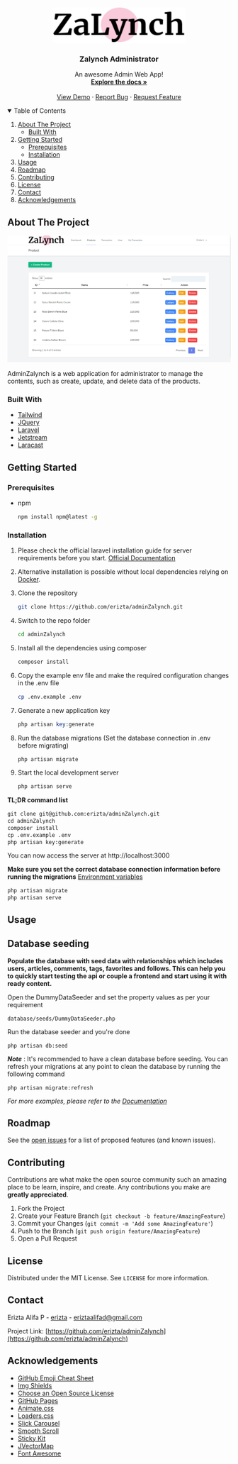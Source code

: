 <!-- PROJECT LOGO -->
<br />
<p align="center">
  <a href="https://github.com/erizta/adminZalynch">
    <img src="logo.png" alt="Logo" width="300" height="80">
  </a>

  <h3 align="center">Zalynch Administrator</h3>

  <p align="center">
    An awesome Admin Web App!
    <br />
    <a href="https://github.com/erizta/adminZalynch"><strong>Explore the docs »</strong></a>
    <br />
    <br />
    <a href="https://github.com/erizta/adminZalynch">View Demo</a>
    ·
    <a href="https://github.com/erizta/adminZalynch/issues">Report Bug</a>
    ·
    <a href="https://github.com/erizta/adminZalynch/issues">Request Feature</a>
  </p>
</p>

<!-- TABLE OF CONTENTS -->
<details open="open">
  <summary>Table of Contents</summary>
  <ol>
    <li>
      <a href="#about-the-project">About The Project</a>
      <ul>
        <li><a href="#built-with">Built With</a></li>
      </ul>
    </li>
    <li>
      <a href="#getting-started">Getting Started</a>
      <ul>
        <li><a href="#prerequisites">Prerequisites</a></li>
        <li><a href="#installation">Installation</a></li>
      </ul>
    </li>
    <li><a href="#usage">Usage</a></li>
    <li><a href="#roadmap">Roadmap</a></li>
    <li><a href="#contributing">Contributing</a></li>
    <li><a href="#license">License</a></li>
    <li><a href="#contact">Contact</a></li>
    <li><a href="#acknowledgements">Acknowledgements</a></li>
  </ol>
</details>

<!-- ABOUT THE PROJECT -->

## About The Project

![Zalynch Admin][product-screenshot]

AdminZalynch is a web application for administrator to manage the contents, such as create, update, and delete data of the products.

### Built With

-   [Tailwind](https://tailwindcss.com)
-   [JQuery](https://jquery.com)
-   [Laravel](https://laravel.com)
-   [Jetstream](https://jetstream.laravel.com)
-   [Laracast](https://laracasts.com)

<!-- GETTING STARTED -->

## Getting Started

### Prerequisites

-   npm
    ```sh
    npm install npm@latest -g
    ```

### Installation

1. Please check the official laravel installation guide for server requirements before you start. [Official Documentation](https://laravel.com/docs/5.4/installation#installation)

2. Alternative installation is possible without local dependencies relying on [Docker](#docker).
3. Clone the repository
    ```sh
    git clone https://github.com/erizta/adminZalynch.git
    ```
4. Switch to the repo folder
    ```sh
    cd adminZalynch
    ```
5. Install all the dependencies using composer
    ```php
    composer install
    ```
6. Copy the example env file and make the required configuration changes in the .env file
    ```sh
    cp .env.example .env
    ```
7. Generate a new application key
    ```php
    php artisan key:generate
    ```
8. Run the database migrations (Set the database connection in .env before migrating)
    ```php
    php artisan migrate
    ```
9. Start the local development server
    ```php
    php artisan serve
    ```
**TL;DR command list**

    git clone git@github.com:erizta/adminZalynch.git
    cd adminZalynch
    composer install
    cp .env.example .env
    php artisan key:generate
You can now access the server at http://localhost:3000

**Make sure you set the correct database connection information before running the migrations** [Environment variables](#environment-variables)

    php artisan migrate
    php artisan serve

<!-- USAGE EXAMPLES -->

## Usage

## Database seeding

**Populate the database with seed data with relationships which includes users, articles, comments, tags, favorites and follows. This can help you to quickly start testing the api or couple a frontend and start using it with ready content.**

Open the DummyDataSeeder and set the property values as per your requirement

    database/seeds/DummyDataSeeder.php

Run the database seeder and you're done

    php artisan db:seed

***Note*** : It's recommended to have a clean database before seeding. You can refresh your migrations at any point to clean the database by running the following command

    php artisan migrate:refresh

_For more examples, please refer to the [Documentation](https://example.com)_

<!-- ROADMAP -->

## Roadmap

See the [open issues](https://github.com/erizta/Best-README-Template/issues) for a list of proposed features (and known issues).

<!-- CONTRIBUTING -->

## Contributing

Contributions are what make the open source community such an amazing place to be learn, inspire, and create. Any contributions you make are **greatly appreciated**.

1. Fork the Project
2. Create your Feature Branch (`git checkout -b feature/AmazingFeature`)
3. Commit your Changes (`git commit -m 'Add some AmazingFeature'`)
4. Push to the Branch (`git push origin feature/AmazingFeature`)
5. Open a Pull Request

<!-- LICENSE -->

## License

Distributed under the MIT License. See `LICENSE` for more information.

<!-- CONTACT -->

## Contact

Erizta Alifa P - [erizta](https://linkedin.com/in/erizta) - eriztaalifad@gmail.com

Project Link: [https://github.com/erizta/adminZalynch](https://github.com/erizta/adminZalynch)

<!-- ACKNOWLEDGEMENTS -->

## Acknowledgements

-   [GitHub Emoji Cheat Sheet](https://www.webpagefx.com/tools/emoji-cheat-sheet)
-   [Img Shields](https://shields.io)
-   [Choose an Open Source License](https://choosealicense.com)
-   [GitHub Pages](https://pages.github.com)
-   [Animate.css](https://daneden.github.io/animate.css)
-   [Loaders.css](https://connoratherton.com/loaders)
-   [Slick Carousel](https://kenwheeler.github.io/slick)
-   [Smooth Scroll](https://github.com/cferdinandi/smooth-scroll)
-   [Sticky Kit](http://leafo.net/sticky-kit)
-   [JVectorMap](http://jvectormap.com)
-   [Font Awesome](https://fontawesome.com)

<!-- MARKDOWN LINKS & IMAGES -->
<!-- https://www.markdownguide.org/basic-syntax/#reference-style-links -->

[product-screenshot]: 11.png
